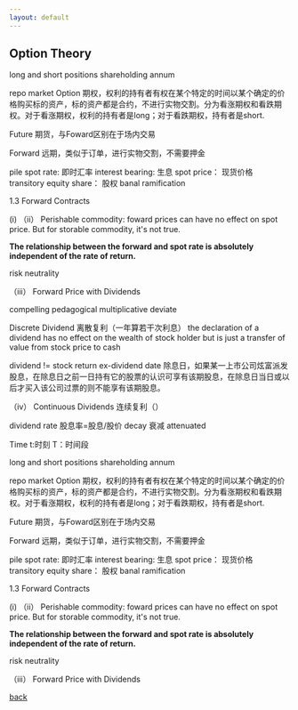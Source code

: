 ```yaml
---
layout: default
---
```


## Option Theory

_<theory>_

<p> long and short positions
shareholding
annum </p>

repo market
Option 期权，权利的持有者有权在某个特定的时间以某个确定的价格购买标的资产，标的资产都是合约，不进行实物交割。分为看涨期权和看跌期权。对于看涨期权，权利的持有者是long；对于看跌期权，持有者是short. 

Future
期货，与Foward区别在于场内交易

Forward
远期，类似于订单，进行实物交割，不需要押金

pile
spot rate: 即时汇率
interest bearing: 生息
spot price： 现货价格
transitory
equity share： 股权
banal
ramification


1.3 Forward Contracts

(i)
（ii）
Perishable commodity: foward prices can have no effect on spot price.
But for storable commodity, it's not true.

**The relationship between the forward and spot rate is absolutely independent of the rate of return.**

risk neutrality

（iii） Forward Price with Dividends

compelling
pedagogical
multiplicative
deviate

Discrete Dividend 离散复利（一年算若干次利息）
the declaration of a dividend has no effect on the wealth of stock holder but is just a transfer of value from stock price to cash

dividend != stock return
ex-dividend date 除息日，如果某一上市公司炫富派发股息，在除息日之前一日持有它的股票的认识可享有该期股息，在除息日当日或以后才买入该公司过票的则不能享有该期股息。


（iv） Continuous Dividends 连续复利（）

dividend rate 股息率=股息/股价
decay 衰减
attenuated

Time
t:时刻 T：时间段

long and short positions
shareholding
annum

repo market
Option 期权，权利的持有者有权在某个特定的时间以某个确定的价格购买标的资产，标的资产都是合约，不进行实物交割。分为看涨期权和看跌期权。对于看涨期权，权利的持有者是long；对于看跌期权，持有者是short. 

Future
期货，与Foward区别在于场内交易

Forward
远期，类似于订单，进行实物交割，不需要押金

pile
spot rate: 即时汇率
interest bearing: 生息
spot price： 现货价格
transitory
equity share： 股权
banal
ramification


1.3 Forward Contracts

(i)
（ii）
Perishable commodity: foward prices can have no effect on spot price.
But for storable commodity, it's not true.

**The relationship between the forward and spot rate is absolutely independent of the rate of return.**

risk neutrality

（iii） Forward Price with Dividends




[back](./)
